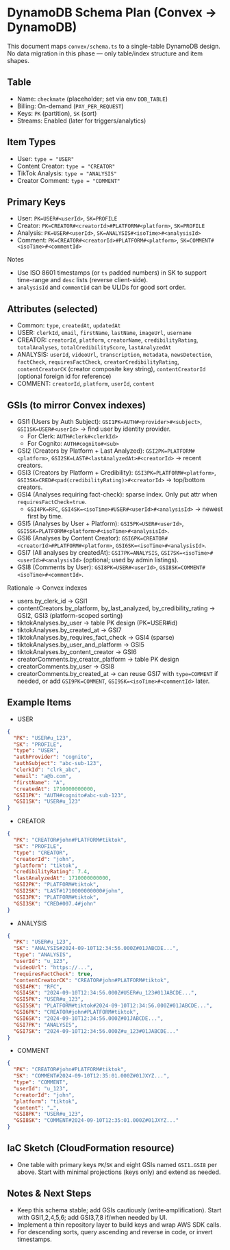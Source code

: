 # DynamoDB Schema Plan (Convex → DynamoDB)

This document maps `convex/schema.ts` to a single-table DynamoDB design. No data migration in this phase — only table/index structure and item shapes.

## Table
- Name: `checkmate` (placeholder; set via env `DDB_TABLE`)
- Billing: On-demand (`PAY_PER_REQUEST`)
- Keys: `PK` (partition), `SK` (sort)
- Streams: Enabled (later for triggers/analytics)

## Item Types
- User: `type = "USER"`
- Content Creator: `type = "CREATOR"`
- TikTok Analysis: `type = "ANALYSIS"`
- Creator Comment: `type = "COMMENT"`

## Primary Keys
- User: `PK=USER#<userId>`, `SK=PROFILE`
- Creator: `PK=CREATOR#<creatorId>#PLATFORM#<platform>`, `SK=PROFILE`
- Analysis: `PK=USER#<userId>`, `SK=ANALYSIS#<isoTime>#<analysisId>`
- Comment: `PK=CREATOR#<creatorId>#PLATFORM#<platform>`, `SK=COMMENT#<isoTime>#<commentId>`

Notes
- Use ISO 8601 timestamps (or `ts` padded numbers) in SK to support time-range and `desc` lists (reverse client-side).
- `analysisId` and `commentId` can be ULIDs for good sort order.

## Attributes (selected)
- Common: `type`, `createdAt`, `updatedAt`
- USER: `clerkId`, `email`, `firstName`, `lastName`, `imageUrl`, `username`
- CREATOR: `creatorId`, `platform`, `creatorName`, `credibilityRating`, `totalAnalyses`, `totalCredibilityScore`, `lastAnalyzedAt`
- ANALYSIS: `userId`, `videoUrl`, `transcription`, `metadata`, `newsDetection`, `factCheck`, `requiresFactCheck`, `creatorCredibilityRating`, `contentCreatorCK` (creator composite key string), `contentCreatorId` (optional foreign id for reference)
- COMMENT: `creatorId`, `platform`, `userId`, `content`

## GSIs (to mirror Convex indexes)
- GSI1 (Users by Auth Subject): `GSI1PK=AUTH#<provider>#<subject>`, `GSI1SK=USER#<userId>` → find user by identity provider.
  - For Clerk: `AUTH#clerk#<clerkId>`
  - For Cognito: `AUTH#cognito#<sub>`
- GSI2 (Creators by Platform + Last Analyzed): `GSI2PK=PLATFORM#<platform>`, `GSI2SK=LAST#<lastAnalyzedAt>#<creatorId>` → recent creators.
- GSI3 (Creators by Platform + Credibility): `GSI3PK=PLATFORM#<platform>`, `GSI3SK=CRED#<pad(credibilityRating)>#<creatorId>` → top/bottom creators.
- GSI4 (Analyses requiring fact-check): sparse index. Only put attr when `requiresFactCheck=true`.
  - `GSI4PK=RFC`, `GSI4SK=<isoTime>#USER#<userId>#<analysisId>` → newest first by time.
- GSI5 (Analyses by User + Platform): `GSI5PK=USER#<userId>`, `GSI5SK=PLATFORM#<platform>#<isoTime>#<analysisId>`.
- GSI6 (Analyses by Content Creator): `GSI6PK=CREATOR#<creatorId>#PLATFORM#<platform>`, `GSI6SK=<isoTime>#<analysisId>`.
- GSI7 (All analyses by createdAt): `GSI7PK=ANALYSIS`, `GSI7SK=<isoTime>#<userId>#<analysisId>` (optional; used by admin listings).
- GSI8 (Comments by User): `GSI8PK=USER#<userId>`, `GSI8SK=COMMENT#<isoTime>#<commentId>`.

Rationale → Convex indexes
- users.by_clerk_id → GSI1
- contentCreators.by_platform, by_last_analyzed, by_credibility_rating → GSI2, GSI3 (platform-scoped sorting)
- tiktokAnalyses.by_user → table PK design (PK=USER#id)
- tiktokAnalyses.by_created_at → GSI7
- tiktokAnalyses.by_requires_fact_check → GSI4 (sparse)
- tiktokAnalyses.by_user_and_platform → GSI5
- tiktokAnalyses.by_content_creator → GSI6
- creatorComments.by_creator_platform → table PK design
- creatorComments.by_user → GSI8
- creatorComments.by_created_at → can reuse GSI7 with `type=COMMENT` if needed, or add `GSI9PK=COMMENT`, `GSI9SK=<isoTime>#<commentId>` later.

## Example Items
- USER
```json
{
  "PK": "USER#u_123",
  "SK": "PROFILE",
  "type": "USER",
  "authProvider": "cognito",
  "authSubject": "abc-sub-123",
  "clerkId": "clrk_abc",
  "email": "a@b.com",
  "firstName": "A",
  "createdAt": 1710000000000,
  "GSI1PK": "AUTH#cognito#abc-sub-123",
  "GSI1SK": "USER#u_123"
}
```
- CREATOR
```json
{
  "PK": "CREATOR#john#PLATFORM#tiktok",
  "SK": "PROFILE",
  "type": "CREATOR",
  "creatorId": "john",
  "platform": "tiktok",
  "credibilityRating": 7.4,
  "lastAnalyzedAt": 1710000000000,
  "GSI2PK": "PLATFORM#tiktok",
  "GSI2SK": "LAST#1710000000000#john",
  "GSI3PK": "PLATFORM#tiktok",
  "GSI3SK": "CRED#007.4#john"
}
```
- ANALYSIS
```json
{
  "PK": "USER#u_123",
  "SK": "ANALYSIS#2024-09-10T12:34:56.000Z#01JABCDE...",
  "type": "ANALYSIS",
  "userId": "u_123",
  "videoUrl": "https://...",
  "requiresFactCheck": true,
  "contentCreatorCK": "CREATOR#john#PLATFORM#tiktok",
  "GSI4PK": "RFC",
  "GSI4SK": "2024-09-10T12:34:56.000Z#USER#u_123#01JABCDE...",
  "GSI5PK": "USER#u_123",
  "GSI5SK": "PLATFORM#tiktok#2024-09-10T12:34:56.000Z#01JABCDE...",
  "GSI6PK": "CREATOR#john#PLATFORM#tiktok",
  "GSI6SK": "2024-09-10T12:34:56.000Z#01JABCDE...",
  "GSI7PK": "ANALYSIS",
  "GSI7SK": "2024-09-10T12:34:56.000Z#u_123#01JABCDE..."
}
```
- COMMENT
```json
{
  "PK": "CREATOR#john#PLATFORM#tiktok",
  "SK": "COMMENT#2024-09-10T12:35:01.000Z#01JXYZ...",
  "type": "COMMENT",
  "userId": "u_123",
  "creatorId": "john",
  "platform": "tiktok",
  "content": "…",
  "GSI8PK": "USER#u_123",
  "GSI8SK": "COMMENT#2024-09-10T12:35:01.000Z#01JXYZ..."
}
```

## IaC Sketch (CloudFormation resource)
- One table with primary keys `PK`/`SK` and eight GSIs named `GSI1`..`GSI8` per above. Start with minimal projections (keys only) and extend as needed.

## Notes & Next Steps
- Keep this schema stable; add GSIs cautiously (write‑amplification). Start with GSI1,2,4,5,6; add GSI3,7,8 if/when needed by UI.
- Implement a thin repository layer to build keys and wrap AWS SDK calls.
- For descending sorts, query ascending and reverse in code, or invert timestamps.
